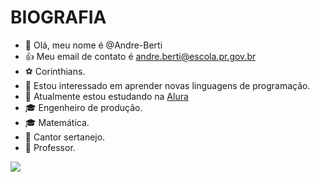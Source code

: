 # BIOGRAFIA

- 👋 Olá, meu nome é @Andre-Berti
- 👍 Meu email de contato é andre.berti@escola.pr.gov.br
- ⚽ Corinthians. 
- 👀 Estou interessado em aprender novas linguagens de programação.
- 📖 Atualmente estou estudando na [Alura](https://www.alura.com.br)
- 🎓 Engenheiro de produção.
- 🎓 Matemática.
- 🎤 Cantor sertanejo.
- 📘 Professor.
  
![](https://media.tenor.com/I5iY9Hj8YGQAAAAi/kroppa-digital.gif)

<!---
site do gif - https://tenor.com/pt-BR/

--->
